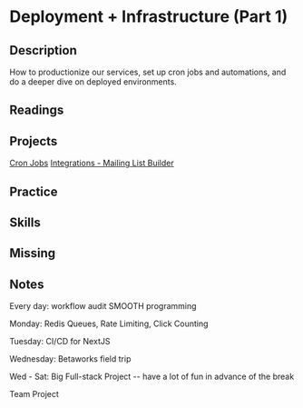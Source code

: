 # Deployment + Infrastructure (Part 1)

## Description

How to productionize our services, set up cron jobs and automations, and do a deeper dive on deployed environments.

## Readings

## Projects

[Cron Jobs](../assignments/wk6-cron.md)
[Integrations - Mailing List Builder](../assignments/wk6-integrations.md)

## Practice

## Skills

## Missing

## Notes

Every day: workflow audit
SMOOTH programming

Monday:
Redis Queues, Rate Limiting, Click Counting

Tuesday:
CI/CD for NextJS

Wednesday:
Betaworks field trip

Wed - Sat:
Big Full-stack Project -- have a lot of fun in advance of the break

Team Project
